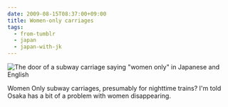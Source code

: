```yaml
---
date: 2009-08-15T08:37:00+09:00
title: Women-only carriages
tags:
  - from-tumblr
  - japan
  - japan-with-jk
---
```


![The door of a subway carriage saying "women only" in Japanese and English](../img/34fa17833aa86b622cad248265eabf93e395e5cf5daecb3c4aee6bc686de8e30.jpg)

Women Only subway carriages, presumably for nighttime trains? I'm told Osaka has a bit of a problem with women disappearing.
